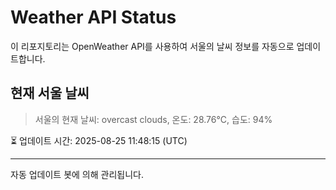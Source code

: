 
# Weather API Status

이 리포지토리는 OpenWeather API를 사용하여 서울의 날씨 정보를 자동으로 업데이트합니다.

## 현재 서울 날씨
> 서울의 현재 날씨: overcast clouds, 온도: 28.76°C, 습도: 94%

⏳ 업데이트 시간: 2025-08-25 11:48:15 (UTC)

---
자동 업데이트 봇에 의해 관리됩니다.
